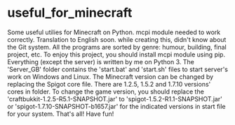 # useful_for_minecraft
Some useful utilies for Minecraft on Python. mcpi module needed to work correctly. Translation to English soon. while creating this, didn't know about the Git system.
All the programs are sorted by genre: humour, building, final project, etc. To enjoy this project, you should install mcpi module using pip. Everything (except the server) is written by me on Python 3. The 'Server_GB' folder contains the 'start.bat' and 'start.sh' files to start server's work on Windows and Linux. The Minecraft version can be changed by replacing the Spigot core file. There are 1.2.5, 1.5.2 and 1.7.10 versions' cores in folder. To change the game version, you should replace the 'craftbukkit-1.2.5-R5.1-SNAPSHOT.jar' to 'spigot-1.5.2-R1.1-SNAPSHOT.jar' or 'spigot-1.7.10-SNAPSHOT-b1657.jar' for the indicated versions in start file for your system. 
That's all! Have fun!
